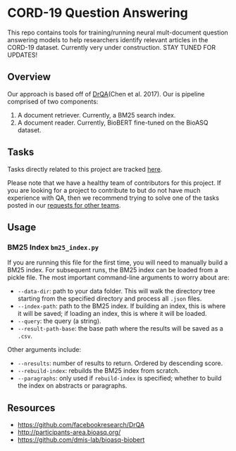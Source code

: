 CORD-19 Question Answering
===

This repo contains tools for training/running neural mult-document question answering models to help researchers identify relevant articles in the CORD-19 dataset.
Currently very under construction. STAY TUNED FOR UPDATES!

## Overview

Our approach is based off of [DrQA](https://github.com/facebookresearch/DrQA)(Chen et al. 2017).
Our is pipeline comprised of two components:
1. A document retriever. Currently, a BM25 search index.
2. A document reader. Currently, BioBERT fine-tuned on the BioASQ dataset.

## Tasks

Tasks directly related to this project are tracked [here](https://github.com/CoronaWhy/CORD-19-QA/projects/1).

Please note that we have a healthy team of contributors for this project.
If you are looking for a project to contribute to but do not have much experience with QA, then we recommend trying to solve one of the tasks posted in our [requests for other teams](https://github.com/CoronaWhy/CORD-19-QA/projects/2).

## Usage

### BM25 Index `bm25_index.py`
If you are running this file for the first time, you will need to manually build a BM25 index. For subsequent runs, the BM25 index can be loaded from a pickle file. The most important command-line arguments to worry about are:

* `--data-dir`: path to your data folder. This will walk the directory tree starting from the specified directory and process all `.json` files.
* `--index-path`: path to the BM25 index. If building an index, this is where it will be saved; if loading an index, this is where it will be loaded.
* `--query`: the query (a string).
* `--result-path-base`: the base path where the results will be saved as a `.csv`.

Other arguments include:
* `--nresults`: number of results to return. Ordered by descending score.
* `--rebuild-index`: rebuilds the BM25 index from scratch.
* `--paragraphs`: only used if `rebuild-index` is specified; whether to build the index on abstracts or paragraphs.

## Resources

- https://github.com/facebookresearch/DrQA
- http://participants-area.bioasq.org/
- https://github.com/dmis-lab/bioasq-biobert
